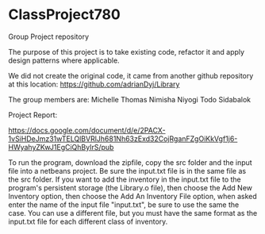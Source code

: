 # ClassProject780
Group Project repository

The purpose of this project is to take existing code, refactor it and apply design patterns where applicable.

We did not create the original code, it came from another github repository at this location:
https://github.com/adrianDyj/Library

The group members are:
Michelle Thomas
Nimisha Niyogi
Todo Sidabalok

Project Report:

https://docs.google.com/document/d/e/2PACX-1vSiHDeJmz31wTELQlBVRlJh681Nh63zExd32CojRganFZgOiKkVgf1j6-HWyahyZKwJ1EgCiQhByIrS/pub

To run the program, download the zipfile, copy the src folder and the input file into a netbeans project.  Be sure the input.txt file is in the same file as the src folder.  If you want to add the inventory in the input.txt file to the program's persistent storage (the Library.o file), then choose the Add New Inventory option, then choose the Add An Inventory File option, when asked enter the name of the input file "input.txt", be sure to use the same the case.  You can use a different file, but you must have the same format as the input.txt file for each different class of inventory.
